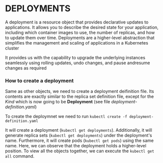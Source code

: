 # DEPLOYMENTS

A deployment is a resource object that provides declarative updates to applications. It allows you to describe the desired state for your application, including which container images to use, the number of replicas, and how to update them over time. Deployments are a higher-level abstraction that simplifies the management and scaling of applications in a Kubernetes cluster

It provides us with the capability to upgrade the underlying instances seamlessly using rolling updates, undo changes, and pause andresume changes as required

### How to create a deployment

Same as other objects, we need to create a deployment deifinition file. Its contents are exactly similar to the replica set definition file, except for the _Kind_ which is now going to be **Deployment** (see file _deployment-definition.yaml_)

To create the deploymnet we need to run `kubectl create -f deployment-definition.yaml`

It will create a deployment (`kubectl get deployments`). Additionally, it will generate replica sets (`kubectl get deployments`) under the deployment's name. Furthermore, it will create pods (`kubectl get pods`) using the same name. Here, we can observe that the deployment holds a higher-level position. To view all the objects together, we can execute the `kubectl get all` command.
